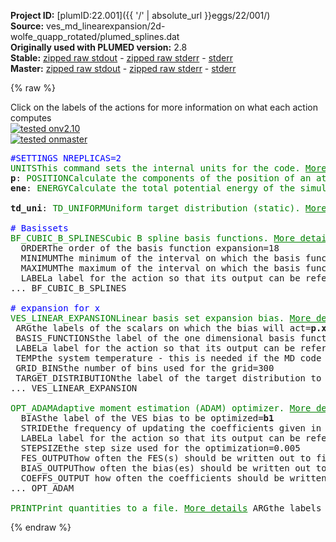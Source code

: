 **Project ID:** [plumID:22.001]({{ '/' | absolute_url }}eggs/22/001/)  
**Source:** ves_md_linearexpansion/2d-wolfe_quapp_rotated/plumed_splines.dat  
**Originally used with PLUMED version:** 2.8  
**Stable:** [zipped raw stdout](plumed_splines.dat.plumed.stdout.txt.zip) - [zipped raw stderr](plumed_splines.dat.plumed.stderr.txt.zip) - [stderr](plumed_splines.dat.plumed.stderr)  
**Master:** [zipped raw stdout](plumed_splines.dat.plumed_master.stdout.txt.zip) - [zipped raw stderr](plumed_splines.dat.plumed_master.stderr.txt.zip) - [stderr](plumed_splines.dat.plumed_master.stderr)  

{% raw %}
<div class="plumedpreheader">
<div class="headerInfo" id="value_details_data/ves_md_linearexpansion/2d-wolfe_quapp_rotated/plumed_splines.dat"> Click on the labels of the actions for more information on what each action computes </div>
<div class="containerBadge">
<div class="headerBadge"><a href="plumed_splines.dat.plumed.stderr"><img src="https://img.shields.io/badge/v2.10-passing-green.svg" alt="tested onv2.10" /></a></div>
<div class="headerBadge"><a href="plumed_splines.dat.plumed_master.stderr"><img src="https://img.shields.io/badge/master-passing-green.svg" alt="tested onmaster" /></a></div>
</div>
</div>
<pre class="plumedlisting">
<span style="color:blue" class="comment">#SETTINGS NREPLICAS=2</span>
<span class="plumedtooltip" style="color:green">UNITS<span class="right">This command sets the internal units for the code. <a href="https://www.plumed.org/doc-master/user-doc/html/UNITS" style="color:green">More details</a><i></i></span></span> <span class="plumedtooltip">NATURAL<span class="right"> use natural units<i></i></span></span>
<span style="display:none;" id="data/ves_md_linearexpansion/2d-wolfe_quapp_rotated/plumed_splines.dat">The UNITS action with label <b></b> calculates something</span><b name="data/ves_md_linearexpansion/2d-wolfe_quapp_rotated/plumed_splines.datp" onclick='showPath("data/ves_md_linearexpansion/2d-wolfe_quapp_rotated/plumed_splines.dat","data/ves_md_linearexpansion/2d-wolfe_quapp_rotated/plumed_splines.datp","data/ves_md_linearexpansion/2d-wolfe_quapp_rotated/plumed_splines.datp","brown")'>p</b>: <span class="plumedtooltip" style="color:green">POSITION<span class="right">Calculate the components of the position of an atom or atoms. <a href="https://www.plumed.org/doc-master/user-doc/html/POSITION" style="color:green">More details</a><i></i></span></span> <span class="plumedtooltip">ATOM<span class="right">the atom number<i></i></span></span>=1
<span style="display:none;" id="data/ves_md_linearexpansion/2d-wolfe_quapp_rotated/plumed_splines.datp">The POSITION action with label <b>p</b> calculates the following quantities:<table  align="center" frame="void" width="95%" cellpadding="5%"><tr><td width="5%"><b> Quantity </b>  </td><td><b> Description </b> </td></tr><tr><td width="5%">p.x</td><td>the x-component of the atom position</td></tr><tr><td width="5%">p.y</td><td>the y-component of the atom position</td></tr><tr><td width="5%">p.z</td><td>the z-component of the atom position</td></tr></table></span><b name="data/ves_md_linearexpansion/2d-wolfe_quapp_rotated/plumed_splines.datene" onclick='showPath("data/ves_md_linearexpansion/2d-wolfe_quapp_rotated/plumed_splines.dat","data/ves_md_linearexpansion/2d-wolfe_quapp_rotated/plumed_splines.datene","data/ves_md_linearexpansion/2d-wolfe_quapp_rotated/plumed_splines.datene","brown")'>ene</b>: <span class="plumedtooltip" style="color:green">ENERGY<span class="right">Calculate the total potential energy of the simulation box. <a href="https://www.plumed.org/doc-master/user-doc/html/ENERGY" style="color:green">More details</a><i></i></span></span>
<br/><span style="display:none;" id="data/ves_md_linearexpansion/2d-wolfe_quapp_rotated/plumed_splines.datene">The ENERGY action with label <b>ene</b> calculates something</span><b name="data/ves_md_linearexpansion/2d-wolfe_quapp_rotated/plumed_splines.dattd_uni" onclick='showPath("data/ves_md_linearexpansion/2d-wolfe_quapp_rotated/plumed_splines.dat","data/ves_md_linearexpansion/2d-wolfe_quapp_rotated/plumed_splines.dattd_uni","data/ves_md_linearexpansion/2d-wolfe_quapp_rotated/plumed_splines.dattd_uni","brown")'>td_uni</b>: <span class="plumedtooltip" style="color:green">TD_UNIFORM<span class="right">Uniform target distribution (static). <a href="https://www.plumed.org/doc-master/user-doc/html/TD_UNIFORM" style="color:green">More details</a><i></i></span></span>
<br/><span style="color:blue" class="comment"># Basissets</span>
<span style="display:none;" id="data/ves_md_linearexpansion/2d-wolfe_quapp_rotated/plumed_splines.dattd_uni">The TD_UNIFORM action with label <b>td_uni</b> calculates something</span><span class="plumedtooltip" style="color:green">BF_CUBIC_B_SPLINES<span class="right">Cubic B spline basis functions. <a href="https://www.plumed.org/doc-master/user-doc/html/BF_CUBIC_B_SPLINES" style="color:green">More details</a><i></i></span></span> ...
  <span class="plumedtooltip">ORDER<span class="right">The order of the basis function expansion<i></i></span></span>=18
  <span class="plumedtooltip">MINIMUM<span class="right">The minimum of the interval on which the basis functions are defined<i></i></span></span>=-3
  <span class="plumedtooltip">MAXIMUM<span class="right">The maximum of the interval on which the basis functions are defined<i></i></span></span>=+3
  <span class="plumedtooltip">LABEL<span class="right">a label for the action so that its output can be referenced in the input to other actions<i></i></span></span>=<b name="data/ves_md_linearexpansion/2d-wolfe_quapp_rotated/plumed_splines.datbf1" onclick='showPath("data/ves_md_linearexpansion/2d-wolfe_quapp_rotated/plumed_splines.dat","data/ves_md_linearexpansion/2d-wolfe_quapp_rotated/plumed_splines.datbf1","data/ves_md_linearexpansion/2d-wolfe_quapp_rotated/plumed_splines.datbf1","brown")'>bf1</b>
... BF_CUBIC_B_SPLINES
<br/><span style="color:blue" class="comment"># expansion for x</span>
<span style="display:none;" id="data/ves_md_linearexpansion/2d-wolfe_quapp_rotated/plumed_splines.datbf1">The BF_CUBIC_B_SPLINES action with label <b>bf1</b> calculates something</span><span class="plumedtooltip" style="color:green">VES_LINEAR_EXPANSION<span class="right">Linear basis set expansion bias. <a href="https://www.plumed.org/doc-master/user-doc/html/VES_LINEAR_EXPANSION" style="color:green">More details</a><i></i></span></span> ...
 <span class="plumedtooltip">ARG<span class="right">the labels of the scalars on which the bias will act<i></i></span></span>=<b name="data/ves_md_linearexpansion/2d-wolfe_quapp_rotated/plumed_splines.datp">p.x</b>
 <span class="plumedtooltip">BASIS_FUNCTIONS<span class="right">the label of the one dimensional basis functions that should be used<i></i></span></span>=<b name="data/ves_md_linearexpansion/2d-wolfe_quapp_rotated/plumed_splines.datbf1">bf1</b>
 <span class="plumedtooltip">LABEL<span class="right">a label for the action so that its output can be referenced in the input to other actions<i></i></span></span>=<b name="data/ves_md_linearexpansion/2d-wolfe_quapp_rotated/plumed_splines.datb1" onclick='showPath("data/ves_md_linearexpansion/2d-wolfe_quapp_rotated/plumed_splines.dat","data/ves_md_linearexpansion/2d-wolfe_quapp_rotated/plumed_splines.datb1","data/ves_md_linearexpansion/2d-wolfe_quapp_rotated/plumed_splines.datb1","brown")'>b1</b>
 <span class="plumedtooltip">TEMP<span class="right">the system temperature - this is needed if the MD code does not pass the temperature to PLUMED<i></i></span></span>=1
 <span class="plumedtooltip">GRID_BINS<span class="right">the number of bins used for the grid<i></i></span></span>=300
 <span class="plumedtooltip">TARGET_DISTRIBUTION<span class="right">the label of the target distribution to be used<i></i></span></span>=<b name="data/ves_md_linearexpansion/2d-wolfe_quapp_rotated/plumed_splines.dattd_uni">td_uni</b>
... VES_LINEAR_EXPANSION
<br/><span style="display:none;" id="data/ves_md_linearexpansion/2d-wolfe_quapp_rotated/plumed_splines.datb1">The VES_LINEAR_EXPANSION action with label <b>b1</b> calculates the following quantities:<table  align="center" frame="void" width="95%" cellpadding="5%"><tr><td width="5%"><b> Quantity </b>  </td><td><b> Description </b> </td></tr><tr><td width="5%">b1.bias</td><td>the instantaneous value of the bias potential</td></tr><tr><td width="5%">b1.force2</td><td>the instantaneous value of the squared force due to this bias potential</td></tr></table></span><span class="plumedtooltip" style="color:green">OPT_ADAM<span class="right">Adaptive moment estimation (ADAM) optimizer. <a href="https://www.plumed.org/doc-master/user-doc/html/OPT_ADAM" style="color:green">More details</a><i></i></span></span> ...
  <span class="plumedtooltip">BIAS<span class="right">the label of the VES bias to be optimized<i></i></span></span>=<b name="data/ves_md_linearexpansion/2d-wolfe_quapp_rotated/plumed_splines.datb1">b1</b>
  <span class="plumedtooltip">STRIDE<span class="right">the frequency of updating the coefficients given in the number of MD steps<i></i></span></span>=500
  <span class="plumedtooltip">LABEL<span class="right">a label for the action so that its output can be referenced in the input to other actions<i></i></span></span>=<b name="data/ves_md_linearexpansion/2d-wolfe_quapp_rotated/plumed_splines.dato1" onclick='showPath("data/ves_md_linearexpansion/2d-wolfe_quapp_rotated/plumed_splines.dat","data/ves_md_linearexpansion/2d-wolfe_quapp_rotated/plumed_splines.dato1","data/ves_md_linearexpansion/2d-wolfe_quapp_rotated/plumed_splines.dato1","brown")'>o1</b>
  <span class="plumedtooltip">STEPSIZE<span class="right">the step size used for the optimization<i></i></span></span>=0.005
  <span class="plumedtooltip">FES_OUTPUT<span class="right">how often the FES(s) should be written out to file<i></i></span></span>=100
  <span class="plumedtooltip">BIAS_OUTPUT<span class="right">how often the bias(es) should be written out to file<i></i></span></span>=500
  <span class="plumedtooltip">COEFFS_OUTPUT<span class="right"> how often the coefficients should be written to file<i></i></span></span>=10
... OPT_ADAM
<br/><span style="display:none;" id="data/ves_md_linearexpansion/2d-wolfe_quapp_rotated/plumed_splines.dato1">The OPT_ADAM action with label <b>o1</b> calculates the following quantities:<table  align="center" frame="void" width="95%" cellpadding="5%"><tr><td width="5%"><b> Quantity </b>  </td><td><b> Description </b> </td></tr><tr><td width="5%">o1.value</td><td>a scalar</td></tr></table></span><span class="plumedtooltip" style="color:green">PRINT<span class="right">Print quantities to a file. <a href="https://www.plumed.org/doc-master/user-doc/html/PRINT" style="color:green">More details</a><i></i></span></span> <span class="plumedtooltip">ARG<span class="right">the labels of the values that you would like to print to the file<i></i></span></span>=* <span class="plumedtooltip">FILE<span class="right">the name of the file on which to output these quantities<i></i></span></span>=colvar.data <span class="plumedtooltip">FMT<span class="right"> the format that should be used to output real numbers<i></i></span></span>=%8.4f <span class="plumedtooltip">STRIDE<span class="right"> the frequency with which the quantities of interest should be output<i></i></span></span>=100
</pre>
{% endraw %}
